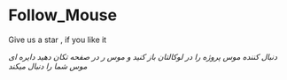 # Follow_Mouse
Give us a star , if you like it


*دنبال کننده موس پروژه را در لوکالتان باز کنید و موس ر در صفحه تکان دهید دایره ای موس شما را دنبال میکند*
